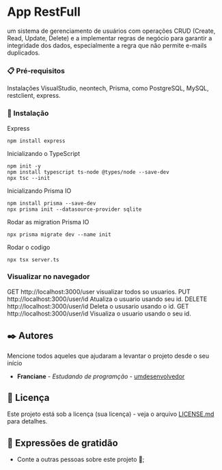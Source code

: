 # App RestFull 

um sistema de gerenciamento de usuários com operações CRUD (Create, Read,
Update, Delete) e a implementar regras de negócio para garantir a integridade dos dados,
especialmente a regra que não permite e-mails duplicados.


### 📋 Pré-requisitos

Instalações VisualStudio, neontech, Prisma, como PostgreSQL, MySQL, restclient, express.


### 🔧 Instalação

Express
```
npm install express
```

Inicializando  o TypeScript

```
npm init -y
npm install typescript ts-node @types/node --save-dev
npx tsc --init
```

Inicializando Prisma IO
```
npm install prisma --save-dev
npx prisma init --datasource-provider sqlite

```
Rodar as migration Prisma IO
```
npx prisma migrate dev --name init

```
Rodar o codigo
```
npx tsx server.ts

```


### Visualizar no navegador 

GET
http://localhost:3000/user
visualizar todos so usuarios.
PUT
http://localhost:3000/user/id
Atualiza o usuario usando seu id. 
DELETE
http://localhost:3000/user/id
Deleta o ususario usando o id.
GET
http://localhost:3000/user/id
Visualiza o usuario usando o seu id. 

## ✒️ Autores

Mencione todos aqueles que ajudaram a levantar o projeto desde o seu início

* **Franciane** - *Estudando de programção* - [umdesenvolvedor](https://github.com/fran-ss)


## 📄 Licença

Este projeto está sob a licença (sua licença) - veja o arquivo [LICENSE.md](https://github.com/usuario/projeto/licenca) para detalhes.

## 🎁 Expressões de gratidão

* Conte a outras pessoas sobre este projeto 📢;

